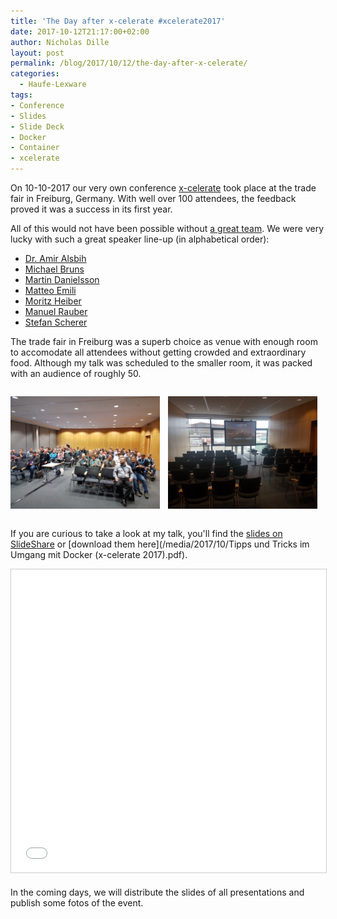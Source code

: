 ```yaml
---
title: 'The Day after x-celerate #xcelerate2017'
date: 2017-10-12T21:17:00+02:00
author: Nicholas Dille
layout: post
permalink: /blog/2017/10/12/the-day-after-x-celerate/
categories:
  - Haufe-Lexware
tags:
- Conference
- Slides
- Slide Deck
- Docker
- Container
- xcelerate
---
```

On 10-10-2017 our very own conference [x-celerate](https://www.x-celerate.de) took place at the trade fair in Freiburg, Germany. With well over 100 attendees, the feedback proved it was a success in its first year.<!--more-->

All of this would not have been possible without [a great team](https://www.x-celerate.de/aboutus). We were very lucky with such a great speaker line-up (in alphabetical order):

- [Dr. Amir Alsbih](https://twitter.com/checkm4te)
- [Michael Bruns](https://twitter.com/der_miggel)
- [Martin Danielsson](https://twitter.com/donmartin76)
- [Matteo Emili](https://twitter.com/MattVSTS)
- [Moritz Heiber](https://twitter.com/moritzheiber)
- [Manuel Rauber](https://twitter.com/ManuelRauber)
- [Stefan Scherer](https://twitter.com/stefscherer)

The trade fair in Freiburg was a superb choice as venue with enough room to accomodate all attendees without getting crowded and extraordinary food. Although my talk was scheduled to the smaller room, it was packed with an audience of roughly 50.

<div style="display: flex; justify-content: space-between; margin-bottom: 1em;">

<a href="/media/2017/10/before_keynote.jpg" data-lightbox="x-celerate" title="The room is filling up for the keynote"><img src="/media/2017/10/before_keynote.jpg" alt="The room is filling up for the keynote" style="width: 95%;" /></a>

<a href="/media/2017/10/my_talk.jpg" data-lightbox="x-celerate" title="Ready for my talk"><img src="/media/2017/10/my_talk.jpg" alt="Ready for my talk" style="width: 95%;" /></a>

</div>

If you are curious to take a look at my talk, you'll find the [slides on SlideShare](https://www.slideshare.net/NicholasDille/tipps-und-tricks-im-umgang-mit-docker) or [download them here](/media/2017/10/Tipps und Tricks im Umgang mit Docker (x-celerate 2017).pdf).

<iframe src="//www.slideshare.net/slideshow/embed_code/key/3HGWFWu9egeUSE" width="595" height="485" frameborder="0" marginwidth="0" marginheight="0" scrolling="no" style="border:1px solid #CCC; border-width:1px; margin-bottom:5px; max-width: 100%;" allowfullscreen> </iframe>

In the coming days, we will distribute the slides of all presentations and publish some fotos of the event.